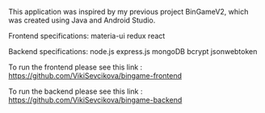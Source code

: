 This application was inspired by my previous project BinGameV2, which was created using Java and Android Studio.

Frontend specifications: 
    materia-ui
    redux
    react

Backend specifications: 
    node.js
    express.js
    mongoDB
    bcrypt
    jsonwebtoken

To run the frontend please see this link : 
https://github.com/VikiSevcikova/bingame-frontend

To run the backend please see this link : 
https://github.com/VikiSevcikova/bingame-backend